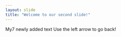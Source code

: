 ```yaml
---
layout: slide
title: "Welcome to our second slide!"
---
```

My7 newly added text
Use the left arrow to go back!
